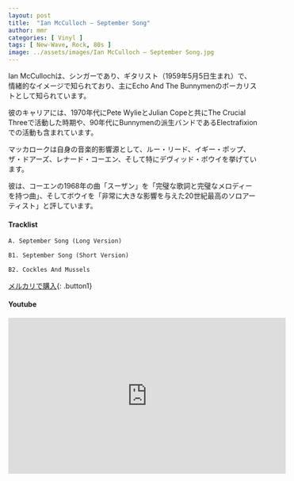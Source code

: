 ```yaml
---
layout: post
title:  "Ian McCulloch – September Song"
author: mmr
categories: [ Vinyl ]
tags: [ New-Wave, Rock, 80s ]
image: ../assets/images/Ian McCulloch – September Song.jpg
---
```


Ian McCullochは、シンガーであり、ギタリスト（1959年5月5日生まれ）で、情緒的なイメージで知られており、主にEcho And The Bunnymenのボーカリストとして知られています。

彼のキャリアには、1970年代にPete WylieとJulian Copeと共にThe Crucial Threeで活動した時期や、90年代にBunnymenの派生バンドであるElectrafixionでの活動も含まれています。

マッカロークは自身の音楽的影響源として、ルー・リード、イギー・ポップ、ザ・ドアーズ、レナード・コーエン、そして特にデヴィッド・ボウイを挙げています。

彼は、コーエンの1968年の曲「スーザン」を「完璧な歌詞と完璧なメロディーを持つ曲」、そしてボウイを「非常に大きな影響を与えた20世紀最高のソロアーティスト」と評しています。

#### Tracklist
```md
A. September Song (Long Version)

B1. September Song (Short Version)

B2. Cockles And Mussels
```

[メルカリで購入](https://jp.mercari.com/item/m99638933922?afid=6142608987){: .button1}

#### Youtube
<iframe width="560" height="315" src="https://www.youtube.com/embed/r5CoAIAfK50?si=pRc5zO63wNDD3uZ5" title="YouTube video player" frameborder="0" allow="accelerometer; autoplay; clipboard-write; encrypted-media; gyroscope; picture-in-picture; web-share" referrerpolicy="strict-origin-when-cross-origin" allowfullscreen></iframe>